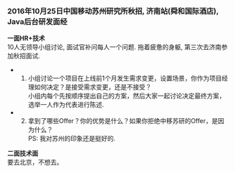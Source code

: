 ### 2016年10月25日中国移动苏州研究所秋招, 济南站(舜和国际酒店), Java后台研发面经 ###
<Strong>一面HR+技术</Strong>    
  10人无领导小组讨论, 面试官补问每人一个问题. 拖着疲惫的身躯, 第三次去济南参加秋招面试. 
* 1. 小组讨论一个项目在上线前1个月发生需求变更，设置场景，你作为项目经理如何决定？是接受需求变更，还是不接受？    
  小组内每个先按顺序提出自己的方案，然后大家一起讨论决定最终方案，选举一人作为代表进行陈述. 
* 2. 拿到了哪些Offer？你的优势是什么？如果你拒绝中移苏研的Offer，是因为什么？    
  PS: 我对苏州的印象还是挺好的.

<Strong>二面技术面</Strong>    
  要去北京，不想去。  

